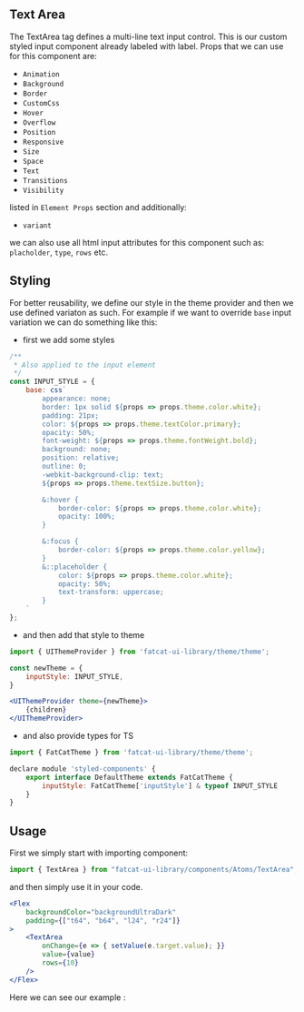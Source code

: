 <br />

## Text Area

The TextArea tag defines a multi-line text input control.
This is our custom styled input component already labeled with label.
Props that we can use for this component are:

-   `Animation`
-   `Background`
-   `Border`
-   `CustomCss`
-   `Hover`
-   `Overflow`
-   `Position`
-   `Responsive`
-   `Size`
-   `Space`
-   `Text`
-   `Transitions`
-   `Visibility`

listed in `Element Props` section and additionally:

-   `variant`

we can also use all html input attributes for this component such as: `placholder`, `type`, `rows` etc.

## Styling

For better reusability, we define our style in the theme provider and then we use defined variaton as such. For example if we want to override `base` input variation we can do something like this:

-   first we add some styles

```jsx
/**
 * Also applied to the input element
 */
const INPUT_STYLE = {
	base: css`
		appearance: none;
		border: 1px solid ${props => props.theme.color.white};
		padding: 21px;
		color: ${props => props.theme.textColor.primary};
		opacity: 50%;
		font-weight: ${props => props.theme.fontWeight.bold};
		background: none;
		position: relative;
		outline: 0;
		-webkit-background-clip: text;
		${props => props.theme.textSize.button};

		&:hover {
			border-color: ${props => props.theme.color.white};
			opacity: 100%;
		}

		&:focus {
			border-color: ${props => props.theme.color.yellow};
		}
		&::placeholder {
			color: ${props => props.theme.color.white};
			opacity: 50%;
			text-transform: uppercase;
		}
	`
};
```

-   and then add that style to theme

```jsx
import { UIThemeProvider } from 'fatcat-ui-library/theme/theme';

const newTheme = {
	inputStyle: INPUT_STYLE,
}

<UIThemeProvider theme={newTheme}>
	{children}
</UIThemeProvider>
```

-   and also provide types for TS

```jsx
import { FatCatTheme } from 'fatcat-ui-library/theme/theme';

declare module 'styled-components' {
	export interface DefaultTheme extends FatCatTheme {
		inputStyle: FatCatTheme['inputStyle'] & typeof INPUT_STYLE
	}
}
```

## Usage

First we simply start with importing component:

```jsx
import { TextArea } from "fatcat-ui-library/components/Atoms/TextArea";
```

and then simply use it in your code.

```jsx
<Flex
	backgroundColor="backgroundUltraDark"
	padding={["t64", "b64", "l24", "r24"]}
>
	<TextArea
		onChange={e => { setValue(e.target.value); }}
		value={value}
		rows={10}
	/>
</Flex>
```

Here we can see our example :

